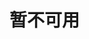<!-- <script setup>
import rgb from '../.vitepress/theme/components/cartoons/炫彩拖尾.vue'

</script>

<rgb />

 -->
# 暂不可用